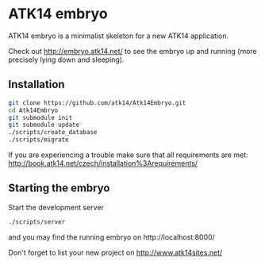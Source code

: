ATK14 embryo
============

ATK14 embryo is a minimalist skeleton for a new ATK14 application.

Check out <http://embryo.atk14.net/> to see the embryo up and running (more precisely lying down and sleeping).

Installation
------------

```bash
git clone https://github.com/atk14/Atk14Embryo.git
cd Atk14Embryo
git submodule init
git submodule update
./scripts/create_database
./scripts/migrate
```
If you are experiencing a trouble make sure that all requirements are met: <http://book.atk14.net/czech/installation%3Arequirements/>

Starting the embryo
-------------------

Start the development server

```bash
./scripts/server
```

and you may find the running embryo on http://localhost:8000/

Don't forget to list your new project on http://www.atk14sites.net/
